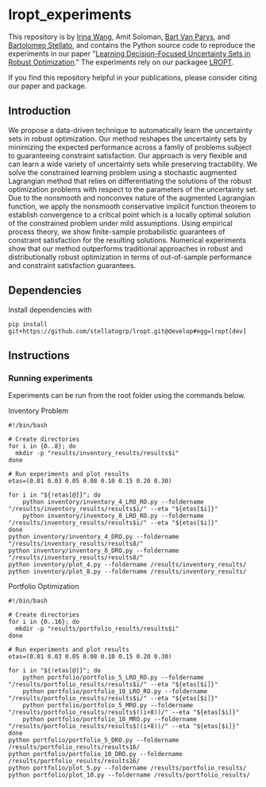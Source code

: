 # lropt_experiments
This repository is by
[Irina Wang](https://sites.google.com/view/irina-wang),
Amit Soloman,
[Bart Van Parys](https://mitsloan.mit.edu/faculty/directory/bart-p-g-van-parys),
and [Bartolomeo Stellato](https://stellato.io/),
and contains the Python source code to
reproduce the experiments in our paper
"[Learning Decision-Focused Uncertainty Sets in Robust Optimization](https://arxiv.org/abs/2305.19225)."
The experiments rely on our packagee [LROPT](https://github.com/stellatogrp/lropt).


If you find this repository helpful in your publications,
please consider citing our paper and package.

## Introduction
We propose a data-driven technique to automatically learn the uncertainty sets in robust optimization.
Our method reshapes the uncertainty sets by minimizing the expected performance across a family of problems subject to guaranteeing constraint satisfaction. 
Our approach is very flexible and can learn a wide variety of uncertainty sets while preserving tractability.
We solve the constrained learning problem using a stochastic augmented Lagrangian method that relies on differentiating the solutions of the robust optimization problems with respect to the parameters of the uncertainty set.
Due to the nonsmooth and nonconvex nature of the augmented Lagrangian function, we apply the nonsmooth conservative implicit function theorem to establish convergence to a critical point which is a locally optimal solution of the constrained problem under mild assumptions.
Using empirical process theory, we show finite-sample probabilistic guarantees of constraint satisfaction for the resulting solutions.
Numerical experiments show that our method outperforms traditional approaches in robust and distributionally robust optimization in terms of out-of-sample performance and constraint satisfaction guarantees.

## Dependencies
Install dependencies with
```
pip install git+https://github.com/stellatogrp/lropt.git@develop#egg=lropt[dev]
```

## Instructions
### Running experiments
Experiments can be run from the root folder using the commands below.

Inventory Problem
```
#!/bin/bash

# Create directories
for i in {0..8}; do
  mkdir -p "results/inventory_results/results$i"
done

# Run experiments and plot results
etas=(0.01 0.03 0.05 0.08 0.10 0.15 0.20 0.30)

for i in "${!etas[@]}"; do
    python inventory/inventory_4_LRO_RO.py --foldername "/results/inventory_results/results$i/" --eta "${etas[$i]}"
    python inventory/inventory_8_LRO_RO.py --foldername "/results/inventory_results/results$i/" --eta "${etas[$i]}"
done
python inventory/inventory_4_DRO.py --foldername "/results/inventory_results/results8/" 
python inventory/inventory_8_DRO.py --foldername "/results/inventory_results/results8/"
python inventory/plot_4.py --foldername /results/inventory_results/
python inventory/plot_8.py --foldername /results/inventory_results/
```

Portfolio Optimization
```
#!/bin/bash

# Create directories
for i in {0..16}; do
  mkdir -p "results/portfolio_results/results$i"
done

# Run experiments and plot results
etas=(0.01 0.03 0.05 0.08 0.10 0.15 0.20 0.30)

for i in "${!etas[@]}"; do
    python portfolio/portfolio_5_LRO_RO.py --foldername "/results/portfolio_results/results$i/" --eta "${etas[$i]}"
    python portfolio/portfolio_10_LRO_RO.py --foldername "/results/portfolio_results/results$i/" --eta "${etas[$i]}"
    python portfolio/portfolio_5_MRO.py --foldername "/results/portfolio_results/results$((i+8))/" --eta "${etas[$i]}"
    python portfolio/portfolio_10_MRO.py --foldername "/results/portfolio_results/results$((i+8))/" --eta "${etas[$i]}"
done
python portfolio/portfolio_5_DRO.py --foldername /results/portfolio_results/results16/
python portfolio/portfolio_10_DRO.py --foldername /results/portfolio_results/results16/ 
python portfolio/plot_5.py --foldername /results/portfolio_results/
python portfolio/plot_10.py --foldername /results/portfolio_results/
```
